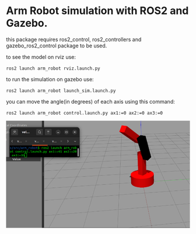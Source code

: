 # Arm Robot simulation with ROS2 and Gazebo.
  
this package requires ros2_control, ros2_controllers and gazebo_ros2_control package to be used. 
  
to see the model on rviz use:
```
ros2 launch arm_robot rviz.launch.py
```
to run the simulation on gazebo use:
```
ros2 launch arm_robot launch_sim.launch.py
```
you can move the angle(in degrees) of each axis using this command:
```
ros2 launch arm_robot control.launch.py ax1:=0 ax2:=0 ax3:=0
```
![alt text](https://github.com/MickySukmana/arm_robot/blob/main/img/lr.png?raw=true)
